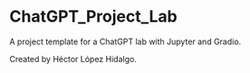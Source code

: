 # ChatGPT_Project_Lab

A project template for a ChatGPT lab with Jupyter and Gradio.

Created by Héctor López Hidalgo.
